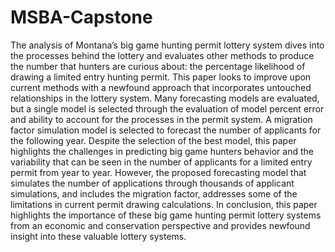 # MSBA-Capstone

The analysis of Montana’s big game hunting permit lottery system dives into the processes behind the lottery and evaluates other methods to produce the number that hunters are curious about: the percentage likelihood of drawing a limited entry hunting permit. This paper looks to improve upon current methods with a newfound approach that incorporates untouched relationships in the lottery system.
Many forecasting models are evaluated, but a single model is selected through the evaluation of model percent error and ability to account for the processes in the permit system. A migration factor simulation model is selected to forecast the number of applicants for the following year. Despite the selection of the best model, this paper highlights the challenges in predicting big game hunters behavior and the variability that can be seen in the number of applicants for a limited entry permit from year to year. However, the proposed forecasting model that simulates the number of applications through thousands of applicant simulations, and includes the migration factor, addresses some of the limitations in current permit drawing calculations. In conclusion, this paper highlights the importance of these big game hunting permit lottery systems from an economic and conservation perspective and provides newfound insight into these valuable lottery systems.
